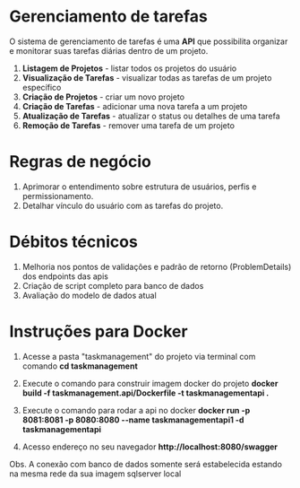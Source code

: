 # Gerenciamento de tarefas

O sistema de gerenciamento de tarefas é uma **API** que possibilita organizar e monitorar suas tarefas diárias dentro de um projeto.

1. **Listagem de Projetos** - listar todos os projetos do usuário
2. **Visualização de Tarefas** - visualizar todas as tarefas de um projeto específico
3. **Criação de Projetos** - criar um novo projeto
4. **Criação de Tarefas** - adicionar uma nova tarefa a um projeto
5. **Atualização de Tarefas** - atualizar o status ou detalhes de uma tarefa
6. **Remoção de Tarefas** - remover uma tarefa de um projeto

# Regras de negócio

1. Aprimorar o entendimento sobre estrutura de usuários, perfis e permissionamento.
2. Detalhar vínculo do usuário com as tarefas do projeto.


# Débitos técnicos

1. Melhoria nos pontos de validações e padrão de retorno (ProblemDetails) dos endpoints das apis 
2. Criação de script completo para banco de dados
3. Avaliação do modelo de dados atual

# Instruções para Docker

1. Acesse a pasta "taskmanagement" do projeto via terminal com comando
**cd taskmanagement**

2. Execute o comando para construir imagem docker do projeto
**docker build -f taskmanagement.api/Dockerfile -t taskmanagementapi .**

3. Execute o comando para rodar a api no docker
**docker run -p 8081:8081 -p 8080:8080 --name taskmanagementapi1  -d taskmanagementapi**

4. Acesso endereço no seu navegador
**http://localhost:8080/swagger**

Obs. A conexão com banco de dados somente será estabelecida estando na mesma rede da sua imagem sqlserver local 
